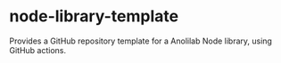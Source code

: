 # node-library-template
Provides a GitHub repository template for a Anolilab Node library, using GitHub actions.
